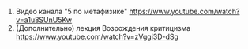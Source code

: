 1. Видео канала "5 по метафизике" https://www.youtube.com/watch?v=a1u8SUnU5Kw
2. (Дополнительно) лекция Возрождения критицизма https://www.youtube.com/watch?v=zVggi3D-dSg